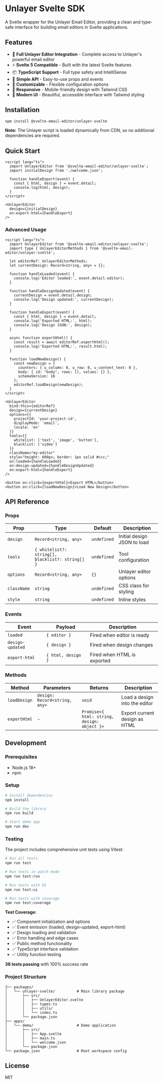 # Unlayer Svelte SDK

A Svelte wrapper for the Unlayer Email Editor, providing a clean and type-safe interface for building email editors in Svelte applications.

## Features

- 🎨 **Full Unlayer Editor Integration** - Complete access to Unlayer's powerful email editor
- ⚡ **Svelte 5 Compatible** - Built with the latest Svelte features
- 📦 **TypeScript Support** - Full type safety and IntelliSense
- 🎯 **Simple API** - Easy-to-use props and events
- 🔧 **Customizable** - Flexible configuration options
- 📱 **Responsive** - Mobile-friendly design with Tailwind CSS
- 🎨 **Modern UI** - Beautiful, accessible interface with Tailwind styling

## Installation

```bash
npm install @svelte-email-editor/unlayer-svelte
```

**Note:** The Unlayer script is loaded dynamically from CDN, so no additional dependencies are required.

## Quick Start

```svelte
<script lang="ts">
  import UnlayerEditor from '@svelte-email-editor/unlayer-svelte';
  import initialDesign from './welcome.json';
  
  function handleExport(event) {
    const { html, design } = event.detail;
    console.log(html, design);
  }
</script>

<UnlayerEditor
  design={initialDesign}
  on:export-html={handleExport}
/>
```

### Advanced Usage

```svelte
<script lang="ts">
  import UnlayerEditor from '@svelte-email-editor/unlayer-svelte';
  import type { UnlayerEditorMethods } from '@svelte-email-editor/unlayer-svelte';
  
  let editorRef: UnlayerEditorMethods;
  let currentDesign: Record<string, any> = {};
  
  function handleLoaded(event) {
    console.log('Editor loaded:', event.detail.editor);
  }
  
  function handleDesignUpdated(event) {
    currentDesign = event.detail.design;
    console.log('Design updated:', currentDesign);
  }
  
  function handleExport(event) {
    const { html, design } = event.detail;
    console.log('Exported HTML:', html);
    console.log('Design JSON:', design);
  }
  
  async function exportHtml() {
    const result = await editorRef.exportHtml();
    console.log('Exported HTML:', result.html);
  }
  
  function loadNewDesign() {
    const newDesign = {
      counters: { u_column: 0, u_row: 0, u_content_text: 0 },
      body: { id: "body", rows: [], values: {} },
      schemaVersion: 16
    };
    editorRef.loadDesign(newDesign);
  }
</script>

<UnlayerEditor
  bind:this={editorRef}
  design={currentDesign}
  options={{
    projectId: 'your-project-id',
    displayMode: 'email',
    locale: 'en'
  }}
  tools={{
    whitelist: ['text', 'image', 'button'],
    blacklist: ['video']
  }}
  className="my-editor"
  style="height: 600px; border: 1px solid #ccc;"
  on:loaded={handleLoaded}
  on:design-updated={handleDesignUpdated}
  on:export-html={handleExport}
/>

<button on:click={exportHtml}>Export HTML</button>
<button on:click={loadNewDesign}>Load New Design</button>
```

## API Reference

### Props

| Prop | Type | Default | Description |
|------|------|---------|-------------|
| `design` | `Record<string, any>` | `undefined` | Initial design JSON to load |
| `tools` | `{ whitelist?: string[], blacklist?: string[] }` | `undefined` | Tool configuration |
| `options` | `Record<string, any>` | `{}` | Unlayer editor options |
| `className` | `string` | `undefined` | CSS class for styling |
| `style` | `string` | `undefined` | Inline styles |

### Events

| Event | Payload | Description |
|-------|---------|-------------|
| `loaded` | `{ editor }` | Fired when editor is ready |
| `design-updated` | `{ design }` | Fired when design changes |
| `export-html` | `{ html, design }` | Fired when HTML is exported |

### Methods

| Method | Parameters | Returns | Description |
|--------|------------|---------|-------------|
| `loadDesign` | `design: Record<string, any>` | `void` | Load a design into the editor |
| `exportHtml` | - | `Promise<{ html: string, design: object }>` | Export current design as HTML |

## Development

### Prerequisites

- Node.js 18+
- npm

### Setup

```bash
# Install dependencies
npm install

# Build the library
npm run build

# Start demo app
npm run dev
```

### Testing

The project includes comprehensive unit tests using Vitest:

```bash
# Run all tests
npm run test

# Run tests in watch mode
npm run test:run

# Run tests with UI
npm run test:ui

# Run tests with coverage
npm run test:coverage
```

**Test Coverage:**
- ✅ Component initialization and options
- ✅ Event emission (loaded, design-updated, export-html)
- ✅ Design loading and validation
- ✅ Error handling and edge cases
- ✅ Public method functionality
- ✅ TypeScript interface validation
- ✅ Utility function testing

**38 tests passing** with 100% success rate

### Project Structure

```
├── packages/
│   └── unlayer-svelte/          # Main library package
│       ├── src/
│       │   ├── UnlayerEditor.svelte
│       │   ├── types.ts
│       │   ├── utils/
│       │   └── index.ts
│       └── package.json
├── apps/
│   └── demo/                    # Demo application
│       ├── src/
│       │   ├── App.svelte
│       │   ├── main.ts
│       │   └── welcome.json
│       └── package.json
└── package.json                 # Root workspace config
```

## License

MIT
